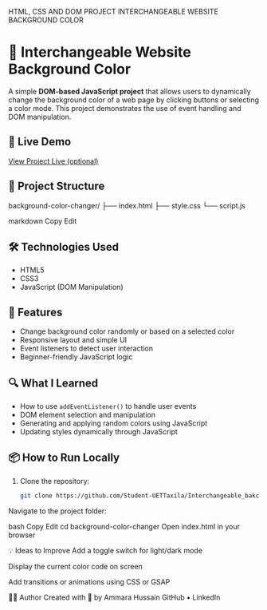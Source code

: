 HTML, CSS AND DOM PROJECT
INTERCHANGEABLE WEBSITE BACKGROUND COLOR
# 🎨 Interchangeable Website Background Color

A simple **DOM-based JavaScript project** that allows users to dynamically change the background color of a web page by clicking buttons or selecting a color mode. This project demonstrates the use of event handling and DOM manipulation.

## 🚀 Live Demo

[View Project Live (optional)](https://your-github-username.github.io/background-color-changer)

## 📁 Project Structure

background-color-changer/
├── index.html
├── style.css
└── script.js

markdown
Copy
Edit

## 🛠️ Technologies Used

- HTML5
- CSS3
- JavaScript (DOM Manipulation)

## 🎯 Features

- Change background color randomly or based on a selected color
- Responsive layout and simple UI
- Event listeners to detect user interaction
- Beginner-friendly JavaScript logic

## 🔍 What I Learned

- How to use `addEventListener()` to handle user events
- DOM element selection and manipulation
- Generating and applying random colors using JavaScript
- Updating styles dynamically through JavaScript

## 📦 How to Run Locally

1. Clone the repository:
   ```bash
   git clone https://github.com/Student-UETTaxila/Interchangeable_bakcground.git
Navigate to the project folder:

bash
Copy
Edit
cd background-color-changer
Open index.html in your browser

💡 Ideas to Improve
Add a toggle switch for light/dark mode

Display the current color code on screen

Add transitions or animations using CSS or GSAP

🙋‍♀️ Author
Created with 💙 by Ammara Hussain
GitHub • LinkedIn

